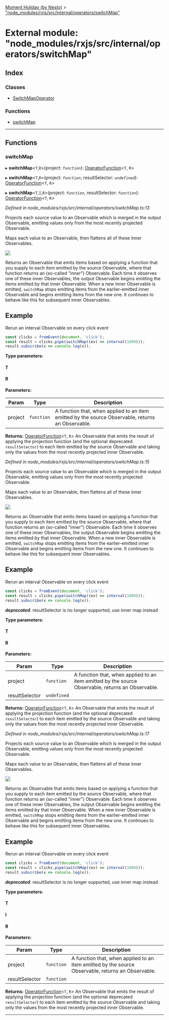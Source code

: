 [Moment Holiday (by Nesto)](../README.md) > ["node_modules/rxjs/src/internal/operators/switchMap"](../modules/_node_modules_rxjs_src_internal_operators_switchmap_.md)

# External module: "node_modules/rxjs/src/internal/operators/switchMap"

## Index

### Classes

* [SwitchMapOperator](../classes/_node_modules_rxjs_src_internal_operators_switchmap_.switchmapoperator.md)

### Functions

* [switchMap](_node_modules_rxjs_src_internal_operators_switchmap_.md#switchmap)

---

## Functions

<a id="switchmap"></a>

###  switchMap

▸ **switchMap**<`T`,`R`>(project: *`function`*): [OperatorFunction](../interfaces/_node_modules_rxjs_src_internal_types_.operatorfunction.md)<`T`, `R`>

▸ **switchMap**<`T`,`R`>(project: *`function`*, resultSelector: *`undefined`*): [OperatorFunction](../interfaces/_node_modules_rxjs_src_internal_types_.operatorfunction.md)<`T`, `R`>

▸ **switchMap**<`T`,`I`,`R`>(project: *`function`*, resultSelector: *`function`*): [OperatorFunction](../interfaces/_node_modules_rxjs_src_internal_types_.operatorfunction.md)<`T`, `R`>

*Defined in node_modules/rxjs/src/internal/operators/switchMap.ts:13*

Projects each source value to an Observable which is merged in the output Observable, emitting values only from the most recently projected Observable.

Maps each value to an Observable, then flattens all of these inner Observables.

![](switchMap.png)

Returns an Observable that emits items based on applying a function that you supply to each item emitted by the source Observable, where that function returns an (so-called "inner") Observable. Each time it observes one of these inner Observables, the output Observable begins emitting the items emitted by that inner Observable. When a new inner Observable is emitted, `switchMap` stops emitting items from the earlier-emitted inner Observable and begins emitting items from the new one. It continues to behave like this for subsequent inner Observables.

Example
-------

Rerun an interval Observable on every click event

```javascript
const clicks = fromEvent(document, 'click');
const result = clicks.pipe(switchMap((ev) => interval(1000)));
result.subscribe(x => console.log(x));
```

**Type parameters:**

#### T 
#### R 
**Parameters:**

| Param | Type | Description |
| ------ | ------ | ------ |
| project | `function` |  A function that, when applied to an item emitted by the source Observable, returns an Observable. |

**Returns:** [OperatorFunction](../interfaces/_node_modules_rxjs_src_internal_types_.operatorfunction.md)<`T`, `R`>
An Observable that emits the result of applying the
projection function (and the optional deprecated `resultSelector`) to each item
emitted by the source Observable and taking only the values from the most recently
projected inner Observable.

*Defined in node_modules/rxjs/src/internal/operators/switchMap.ts:15*

Projects each source value to an Observable which is merged in the output Observable, emitting values only from the most recently projected Observable.

Maps each value to an Observable, then flattens all of these inner Observables.

![](switchMap.png)

Returns an Observable that emits items based on applying a function that you supply to each item emitted by the source Observable, where that function returns an (so-called "inner") Observable. Each time it observes one of these inner Observables, the output Observable begins emitting the items emitted by that inner Observable. When a new inner Observable is emitted, `switchMap` stops emitting items from the earlier-emitted inner Observable and begins emitting items from the new one. It continues to behave like this for subsequent inner Observables.

Example
-------

Rerun an interval Observable on every click event

```javascript
const clicks = fromEvent(document, 'click');
const result = clicks.pipe(switchMap((ev) => interval(1000)));
result.subscribe(x => console.log(x));
```
*__deprecated__*: resultSelector is no longer supported, use inner map instead

**Type parameters:**

#### T 
#### R 
**Parameters:**

| Param | Type | Description |
| ------ | ------ | ------ |
| project | `function` |  A function that, when applied to an item emitted by the source Observable, returns an Observable. |
| resultSelector | `undefined` |

**Returns:** [OperatorFunction](../interfaces/_node_modules_rxjs_src_internal_types_.operatorfunction.md)<`T`, `R`>
An Observable that emits the result of applying the
projection function (and the optional deprecated `resultSelector`) to each item
emitted by the source Observable and taking only the values from the most recently
projected inner Observable.

*Defined in node_modules/rxjs/src/internal/operators/switchMap.ts:17*

Projects each source value to an Observable which is merged in the output Observable, emitting values only from the most recently projected Observable.

Maps each value to an Observable, then flattens all of these inner Observables.

![](switchMap.png)

Returns an Observable that emits items based on applying a function that you supply to each item emitted by the source Observable, where that function returns an (so-called "inner") Observable. Each time it observes one of these inner Observables, the output Observable begins emitting the items emitted by that inner Observable. When a new inner Observable is emitted, `switchMap` stops emitting items from the earlier-emitted inner Observable and begins emitting items from the new one. It continues to behave like this for subsequent inner Observables.

Example
-------

Rerun an interval Observable on every click event

```javascript
const clicks = fromEvent(document, 'click');
const result = clicks.pipe(switchMap((ev) => interval(1000)));
result.subscribe(x => console.log(x));
```
*__deprecated__*: resultSelector is no longer supported, use inner map instead

**Type parameters:**

#### T 
#### I 
#### R 
**Parameters:**

| Param | Type | Description |
| ------ | ------ | ------ |
| project | `function` |  A function that, when applied to an item emitted by the source Observable, returns an Observable. |
| resultSelector | `function` |

**Returns:** [OperatorFunction](../interfaces/_node_modules_rxjs_src_internal_types_.operatorfunction.md)<`T`, `R`>
An Observable that emits the result of applying the
projection function (and the optional deprecated `resultSelector`) to each item
emitted by the source Observable and taking only the values from the most recently
projected inner Observable.

___

